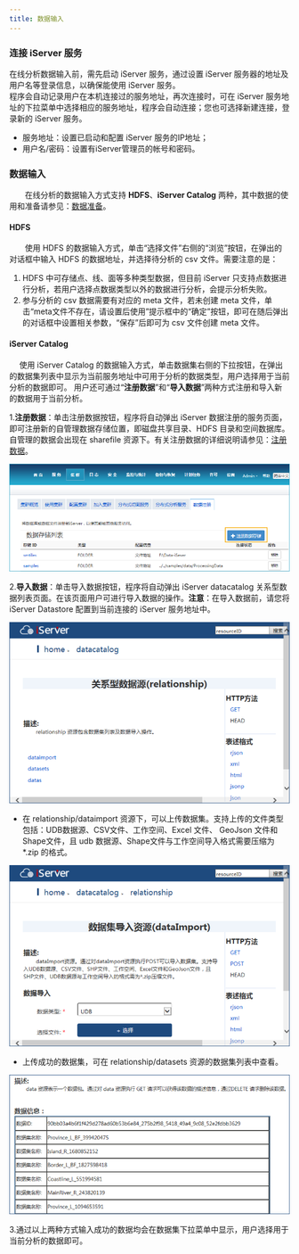 ```yaml
---
title: 数据输入
---
```



### 连接 iServer 服务  

在线分析数据输入前，需先启动 iServer 服务，通过设置 iServer 服务器的地址及用户名等登录信息，以确保能使用 iServer 服务。  
程序会自动记录用户在本机连接过的服务地址，再次连接时，可在 iServer 服务地址的下拉菜单中选择相应的服务地址，程序会自动连接；您也可选择新建连接，登录新的 iServer 服务。

  - 服务地址：设置已启动和配置 iServer 服务的IP地址；
  - 用户名/密码：设置有iServer管理员的帐号和密码。

### 数据输入  

　　在线分析的数据输入方式支持 **HDFS**、**iServer Catalog** 两种，其中数据的使用和准备请参见：[数据准备](DataPreparation.html)。

#### HDFS

　　使用 HDFS 的数据输入方式，单击“选择文件”右侧的“浏览”按钮，在弹出的对话框中输入 HDFS 的数据地址，并选择待分析的 csv 文件。需要注意的是：    
 
  1. HDFS 中可存储点、线、面等多种类型数据，但目前 iServer 只支持点数据进行分析，若用户选择点数据类型以外的数据进行分析，会提示分析失败。   
  2. 参与分析的 csv 数据需要有对应的 meta 文件，若未创建 meta 文件，单击“meta文件不存在，请设置后使用”提示框中的“确定”按钮，即可在随后弹出的对话框中设置相关参数，“保存”后即可为 csv 文件创建 meta 文件。

#### iServer Catalog

　  使用 iServer Catalog 的数据输入方式，单击数据集右侧的下拉按钮，在弹出的数据集列表中显示为当前服务地址中可用于分析的数据类型，用户选择用于当前分析的数据即可。
   用户还可通过“**注册数据**”和“**导入数据**”两种方式注册和导入新的数据用于当前分析。  

1.**注册数据**：单击注册数据按钮，程序将自动弹出 iServer 数据注册的服务页面，即可注册新的自管理数据存储位置，即磁盘共享目录、HDFS 目录和空间数据库。自管理的数据会出现在 sharefile 资源下。有关注册数据的详细说明请参见：[注册数据](DataPreparation.html)。      
  
 ![](img/RegistrationDataURL.png)  

2.**导入数据**：单击导入数据按钮，程序将自动弹出 iServer datacatalog 关系型数据列表页面。在该页面用户可进行导入数据的操作。**注意**：在导入数据前，请您将iServer Datastore 配置到当前连接的 iServer 服务地址中。
  
 ![](img/ImportData.png)  

  - 在 relationship/dataimport 资源下，可以上传数据集。支持上传的文件类型包括：UDB数据源、CSV文件、工作空间、Excel 文件、 GeoJson 文件和Shape文件，且 udb 数据源、Shape文件与工作空间导入格式需要压缩为 *.zip 的格式。    

![](img/ImportData2.png)     

  - 上传成功的数据集，可在 relationship/datasets 资源的数据集列表中查看。  
       
![](img/ImportDatalist.png)   
  
3.通过以上两种方式输入成功的数据均会在数据集下拉菜单中显示，用户选择用于当前分析的数据即可。



